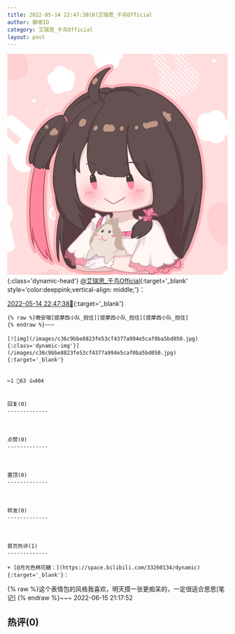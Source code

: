 ```yaml
---
title: 2022-05-14 22:47:38(0)艾瑞思_千鸟Official
author: 御坂IO
category: 艾瑞思_千鸟Official
layout: post
---
```


![img](/images/7e08840c56f251de28bdf766b647bd5fe9a5d50a.jpg){:class='dynamic-head'}
[@艾瑞思_千鸟Official](https://space.bilibili.com/1090010845/dynamic){:target='_blank' style='color:deeppink;vertical-align: middle;'}：

[2022-05-14 22:47:38🔗](https://t.bilibili.com/660141876489224197){:target='_blank'}

~~~
{% raw %}晚安哦[提摩西小队_抱住][提摩西小队_抱住][提摩西小队_抱住]
{% endraw %}~~~

[![img](/images/c36c9bbe8823fe53cf4377a994e5caf0ba5bd050.jpg){:class='dynamic-img'}](/images/c36c9bbe8823fe53cf4377a994e5caf0ba5bd050.jpg){:target='_blank'}


↪️1 💬63 👍404


回复(0)
-------------



点赞(0)
-------------



置顶(0)
-------------



转发(0)
-------------



首页热评(1)
-------------

+ [@月光色棉花糖：](https://space.bilibili.com/33260134/dynamic){:target='_blank'}：
~~~
{% raw %}这个表情包的风格我喜欢，明天摸一张更痴呆的，一定很适合思思[笔记]
{% endraw %}~~~
2022-06-15 21:17:52


热评(0)
-------------



